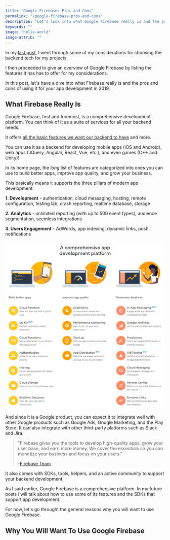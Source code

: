 ```yaml
---
title: "Google Firebase: Pros and Cons"
permalink: "/google-firebase-pros-and-cons"
description: "Let's look into what Google Firebase really is and the pros and cons of using it for your app development in 2019."
keywords: ""
image: "hello-world"
image-attrib: ""
---
```


<span class="first-letter">I</span>n my [last post](google-firebase-overview), I went through some of my considerations for choosing the backend tech for my projects.

I then proceeded to give an overview of Google Firebase by listing the features it has has to offer for my considerations.

In this post, let's have a dive into what Firebase really is and the pros and cons of using it for your app development in 2019.<!--more-->

## What Firebase Really Is

Google Firebase, first and foremost, is a comprehensive development platform. You can think of it as a suite of services for all your backend needs.

It offers [all the basic features we want our backend to have](google-firebase-overview) and more.

You can use it as a backend for developing mobile apps (iOS and Android), web apps (JQuery, Angular, React, Vue, etc.), and even games (C++ and Unity)!

In its home page, the *long* list of features are categorized into ones you can use to build better apps, improve app quality, and grow your business.

This basically means it supports the three pillars of modern app development:

**1. Development** - authentication, cloud messaging, hosting, remote configuration, testing lab, crash reporting, realtime database, storage

**2. Analytics** - unlimited reporting (with up to 500 event types), audience segmentation, seemless integrations

**3. Users Engagement** - AdWords, app indexing, dynamic links, push notifications

![Google Firebase Features](/assets/images/screenshots/firebase_features.png)

And since it is a Google product, you can expect it to integrate well with other Google products such as Google Ads, Google Marketing, and the Play Store. It can also integrate with other third-party platforms such as Slack and Jira.

> "Firebase gives you the tools to develop high-quality apps, grow your user base, and earn more money. We cover the essentials so you can monetize your business and focus on your users."
>
> -[Firebase Team](https://firebase.google.com/docs)

It also comes with SDKs, tools, helpers, and an active community to support your backend development.

As I said earlier, Google Firebase is a comprehensive platform. In my future posts I will talk about how to use some of its features and the SDKs that support app development.

For now, let's go throught the general reasons why you will want to use Google Firebase.

## Why You Will Want To Use Google Firebase




